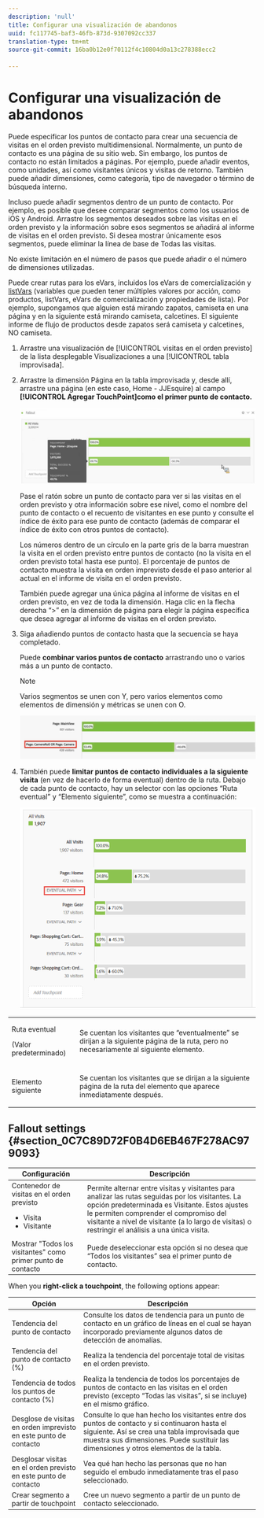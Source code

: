 ```yaml
---
description: 'null'
title: Configurar una visualización de abandonos
uuid: fc117745-baf3-46fb-873d-9307092cc337
translation-type: tm+mt
source-git-commit: 16ba0b12e0f70112f4c10804d0a13c278388ecc2

---
```



# Configurar una visualización de abandonos

Puede especificar los puntos de contacto para crear una secuencia de visitas en el orden previsto multidimensional. Normalmente, un punto de contacto es una página de su sitio web. Sin embargo, los puntos de contacto no están limitados a páginas. Por ejemplo, puede añadir eventos, como unidades, así como visitantes únicos y visitas de retorno. También puede añadir dimensiones, como categoría, tipo de navegador o término de búsqueda interno.

Incluso puede añadir segmentos dentro de un punto de contacto. Por ejemplo, es posible que desee comparar segmentos como los usuarios de iOS y Android. Arrastre los segmentos deseados sobre las visitas en el orden previsto y la información sobre esos segmentos se añadirá al informe de visitas en el orden previsto. Si desea mostrar únicamente esos segmentos, puede eliminar la línea de base de Todas las visitas.

No existe limitación en el número de pasos que puede añadir o el número de dimensiones utilizadas.

Puede crear rutas para los eVars, incluidos los eVars de comercialización y [listVars](https://marketing.adobe.com/resources/help/en_US/sc/implement/listN.html) (variables que pueden tener múltiples valores por acción, como productos, listVars, eVars de comercialización y propiedades de lista). Por ejemplo, supongamos que alguien está mirando zapatos, camiseta en una página y en la siguiente está mirando camiseta, calcetines. El siguiente informe de flujo de productos desde zapatos será camiseta y calcetines, NO camiseta.

1. Arrastre una visualización de [!UICONTROL visitas en el orden previsto] de la lista desplegable Visualizaciones a una [!UICONTROL tabla improvisada].

1. Arrastre la dimensión Página en la tabla improvisada y, desde allí, arrastre una página (en este caso, Home - JJEsquire) al campo **[!UICONTROL Agregar TouchPoint]como el primer punto de contacto.**

   ![](assets/fallout1.png)

   Pase el ratón sobre un punto de contacto para ver si las visitas en el orden previsto y otra información sobre ese nivel, como el nombre del punto de contacto o el recuento de visitantes en ese punto y consulte el índice de éxito para ese punto de contacto (además de comparar el índice de éxito con otros puntos de contacto).

   Los números dentro de un círculo en la parte gris de la barra muestran la visita en el orden previsto entre puntos de contacto (no la visita en el orden previsto total hasta ese punto). El porcentaje de puntos de contacto muestra la visita en orden imprevisto desde el paso anterior al actual en el informe de visita en el orden previsto.

   También puede agregar una única página al informe de visitas en el orden previsto, en vez de toda la dimensión. Haga clic en la flecha derecha “&gt;” en la dimensión de página para elegir la página específica que desea agregar al informe de visitas en el orden previsto.

1. Siga añadiendo puntos de contacto hasta que la secuencia se haya completado.

   Puede **combinar varios puntos de contacto** arrastrando uno o varios más a un punto de contacto.

   >[!NOTE]
   >
   >Varios segmentos se unen con Y, pero varios elementos como elementos de dimensión y métricas se unen con O.

   ![](assets/multiple_obj_touchpoint.png)

1. También puede **limitar puntos de contacto individuales a la siguiente visita** (en vez de hacerlo de forma eventual) dentro de la ruta. Debajo de cada punto de contacto, hay un selector con las opciones “Ruta eventual” y “Elemento siguiente”, como se muestra a continuación:

   ![](assets/next-hit-eventually.png)

<table id="table_A91D99D9364B41929CC5A5BC907E8985"> 
 <tbody> 
  <tr> 
   <td colname="col1"> <p>Ruta eventual </p> <p>(Valor predeterminado) </p> </td> 
   <td colname="col2"> <p>Se cuentan los visitantes que “eventualmente” se dirijan a la siguiente página de la ruta, pero no necesariamente al siguiente elemento. </p> </td> 
  </tr> 
  <tr> 
   <td colname="col1"> <p>Elemento siguiente </p> </td> 
   <td colname="col2"> <p>Se cuentan los visitantes que se dirijan a la siguiente página de la ruta del elemento que aparece inmediatamente después. </p> </td> 
  </tr> 
 </tbody> 
</table>

## Fallout settings {#section_0C7C89D72F0B4D6EB467F278AC979093}

| Configuración | Descripción |
|--- |--- |
| Contenedor de visitas en el orden previsto <ul><li>Visita</li><li>Visitante</li></ul> | Permite alternar entre visitas y visitantes para analizar las rutas seguidas por los visitantes. La opción predeterminada es Visitante.  Estos ajustes le permiten comprender el compromiso del visitante a nivel de visitante (a lo largo de visitas) o restringir el análisis a una única visita. |
| Mostrar "Todos los visitantes" como primer punto de contacto | Puede deseleccionar esta opción si no desea que “Todos los visitantes” sea el primer punto de contacto. |

When you **right-click a touchpoint**, the following options appear:

| Opción | Descripción |
|--- |--- |
| Tendencia del punto de contacto | Consulte los datos de tendencia para un punto de contacto en un gráfico de líneas en el cual se hayan incorporado previamente algunos datos de detección de anomalías. |
| Tendencia del punto de contacto (%) | Realiza la tendencia del porcentaje total de visitas en el orden previsto. |
| Tendencia de todos los puntos de contacto (%) | Realiza la tendencia de todos los porcentajes de puntos de contacto en las visitas en el orden previsto (excepto “Todas las visitas”, si se incluye) en el mismo gráfico. |
| Desglose de visitas en orden imprevisto en este punto de contacto | Consulte lo que han hecho los visitantes entre dos puntos de contacto y si continuaron hasta el siguiente. Así se crea una tabla improvisada que muestra sus dimensiones. Puede sustituir las dimensiones y otros elementos de la tabla. |
| Desglosar visitas en el orden previsto en este punto de contacto | Vea qué han hecho las personas que no han seguido el embudo inmediatamente tras el paso seleccionado. |
| Crear segmento a partir de touchpoint | Cree un nuevo segmento a partir de un punto de contacto seleccionado. |
